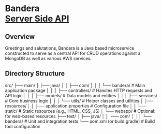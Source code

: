 
<h1>Bandera<br/><a href="https://github.com/YabiSkywalker"></a> <a href="https://www.linkedin.com/in/yabi/">Server Side API</a>
<h2>Overview</h2>
<p>Greetings and salutations,
Bandera is a Java based microservice constructed to serve as a central API for CRUD operations against a MongoDB as well as various AWS services.</p>

<h2>Directory Structure</h2>
src/ ├── main/ │ ├── java/ │ │ ├── com/ │ │ │ └── bandera/ # Main application package │ │ │ ├── controllers/ # Handles HTTP requests and API logic │ │ │ ├── models/ # Data models and entities │ │ │ ├── services/ # Core business logic │ │ │ └── utils/ # Helper classes and utilities │ ├── resources/ │ │ ├── application.properties # Configuration file │ │ └── static/ # Static resources (e.g., HTML, CSS, JS) │ └── webapp/ # Optional: for web-based resources ├── test/ │ ├── java/ │ │ ├── com/ │ │ │ └── bandera/ # Unit and integration tests └── pom.xml (or build.gradle) # Build tool configuration
